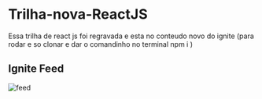 # Trilha-nova-ReactJS
Essa trilha de react js  foi regravada e esta no conteudo novo do ignite (para rodar e so clonar e dar  o comandinho no terminal npm i )

## Ignite Feed


![feed](https://github.com/georgesbrj/Trilha-nova-ReactJS/tree/master/01-fundamentos-reactjs/src/assets/feed.png)
